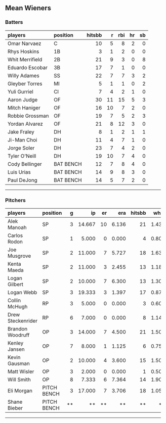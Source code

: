 ## Mean Wieners

### Batters

 
|players         |position  | hitsbb|  r| rbi| hr| sb| 
|:---------------|:---------|------:|--:|---:|--:|--:| 
|Omar Narvaez    |C         |     10|  5|   8|  2|  0| 
|Rhys Hoskins    |1B        |      3|  1|   2|  0|  0| 
|Whit Merrifield |2B        |     21|  9|   3|  0|  8| 
|Eduardo Escobar |3B        |     17|  7|   1|  0|  0| 
|Willy Adames    |SS        |     22|  7|   7|  3|  2| 
|Gleyber Torres  |MI        |      5|  1|   1|  0|  2| 
|Yuli Gurriel    |CI        |      7|  4|   2|  1|  0| 
|Aaron Judge     |OF        |     30| 11|  15|  5|  3| 
|Mitch Haniger   |OF        |     16| 10|   7|  2|  0| 
|Robbie Grossman |OF        |     19|  7|   5|  2|  3| 
|Yordan Alvarez  |OF        |     21|  8|  12|  3|  0| 
|Jake Fraley     |DH        |      8|  1|   2|  1|  1| 
|Ji-Man Choi     |DH        |     11|  4|   7|  1|  0| 
|Jorge Soler     |DH        |     23|  7|   4|  2|  0| 
|Tyler O'Neill   |DH        |     19| 10|   7|  4|  0| 
|Cody Bellinger  |BAT BENCH |     12|  7|   8|  4|  0| 
|Luis Urias      |BAT BENCH |     14|  9|   8|  3|  0| 
|Paul DeJong     |BAT BENCH |     14|  5|   7|  2|  0| 

* * *

### Pitchers

 
|players           |position    |  g|     ip| er|   era| hitsbb|  whip| so|  w| sv| 
|:-----------------|:-----------|--:|------:|--:|-----:|------:|-----:|--:|--:|--:| 
|Alek Manoah       |SP          |  3| 14.667| 10| 6.136|     21| 1.432| 17|  2|  0| 
|Carlos Rodon      |SP          |  1|  5.000|  0| 0.000|      4| 0.800| 11|  1|  0| 
|Joe Musgrove      |SP          |  2| 11.000|  7| 5.727|     18| 1.636| 12|  1|  0| 
|Kenta Maeda       |SP          |  2| 11.000|  3| 2.455|     13| 1.182|  9|  2|  0| 
|Logan Gilbert     |SP          |  2| 10.000|  7| 6.300|     13| 1.300|  8|  0|  0| 
|Logan Webb        |SP          |  3| 19.333|  3| 1.397|     17| 0.879| 25|  2|  0| 
|Collin McHugh     |RP          |  3|  5.000|  0| 0.000|      3| 0.600|  6|  1|  0| 
|Drew Steckenrider |RP          |  6|  7.000|  0| 0.000|      8| 1.143|  5|  2|  2| 
|Brandon Woodruff  |OP          |  3| 14.000|  7| 4.500|     21| 1.500| 15|  0|  0| 
|Kenley Jansen     |OP          |  7|  8.000|  1| 1.125|      6| 0.750|  8|  1|  4| 
|Kevin Gausman     |OP          |  2| 10.000|  4| 3.600|     15| 1.500| 12|  2|  0| 
|Matt Wisler       |OP          |  3|  2.000|  0| 0.000|      1| 0.500|  1|  0|  0| 
|Will Smith        |OP          |  8|  7.333|  6| 7.364|     14| 1.909|  9|  0|  4| 
|Eli Morgan        |PITCH BENCH |  3| 17.000|  7| 3.706|     18| 1.059| 12|  1|  0| 
|Shane Bieber      |PITCH BENCH | **|     **| **|    **|     **|    **| **| **| **| 


* * *


